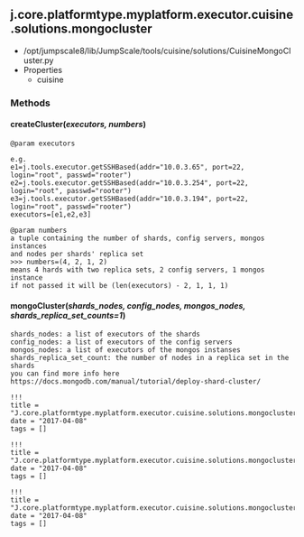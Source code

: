 <!-- toc -->
## j.core.platformtype.myplatform.executor.cuisine.solutions.mongocluster

- /opt/jumpscale8/lib/JumpScale/tools/cuisine/solutions/CuisineMongoCluster.py
- Properties
    - cuisine

### Methods

#### createCluster(*executors, numbers*) 

```
@param executors

e.g.
e1=j.tools.executor.getSSHBased(addr="10.0.3.65", port=22, login="root", passwd="rooter")
e2=j.tools.executor.getSSHBased(addr="10.0.3.254", port=22, login="root", passwd="rooter")
e3=j.tools.executor.getSSHBased(addr="10.0.3.194", port=22, login="root", passwd="rooter")
executors=[e1,e2,e3]

@param numbers
a tuple containing the number of shards, config servers, mongos instances
and nodes per shards' replica set
>>> numbers=(4, 2, 1, 2)
means 4 hards with two replica sets, 2 config servers, 1 mongos instance
if not passed it will be (len(executors) - 2, 1, 1, 1)

```

#### mongoCluster(*shards_nodes, config_nodes, mongos_nodes, shards_replica_set_counts=1*) 

```
shards_nodes: a list of executors of the shards
config_nodes: a list of executors of the config servers
mongos_nodes: a list of executors of the mongos instanses
shards_replica_set_count: the number of nodes in a replica set in the shards
you can find more info here https://docs.mongodb.com/manual/tutorial/deploy-shard-cluster/

```


```
!!!
title = "J.core.platformtype.myplatform.executor.cuisine.solutions.mongocluster"
date = "2017-04-08"
tags = []
```

```
!!!
title = "J.core.platformtype.myplatform.executor.cuisine.solutions.mongocluster"
date = "2017-04-08"
tags = []
```

```
!!!
title = "J.core.platformtype.myplatform.executor.cuisine.solutions.mongocluster"
date = "2017-04-08"
tags = []
```
